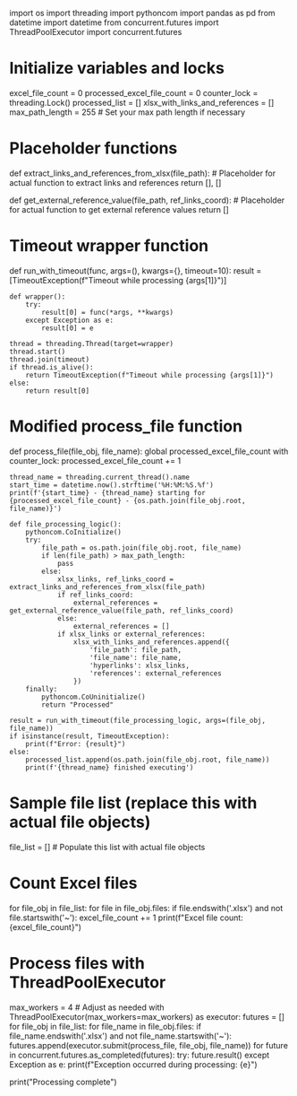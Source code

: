 import os
import threading
import pythoncom
import pandas as pd
from datetime import datetime
from concurrent.futures import ThreadPoolExecutor
import concurrent.futures

# Initialize variables and locks
excel_file_count = 0
processed_excel_file_count = 0
counter_lock = threading.Lock()
processed_list = []
xlsx_with_links_and_references = []
max_path_length = 255  # Set your max path length if necessary

# Placeholder functions
def extract_links_and_references_from_xlsx(file_path):
    # Placeholder for actual function to extract links and references
    return [], []

def get_external_reference_value(file_path, ref_links_coord):
    # Placeholder for actual function to get external reference values
    return []

# Timeout wrapper function
def run_with_timeout(func, args=(), kwargs={}, timeout=10):
    result = [TimeoutException(f"Timeout while processing {args[1]}")]

    def wrapper():
        try:
            result[0] = func(*args, **kwargs)
        except Exception as e:
            result[0] = e

    thread = threading.Thread(target=wrapper)
    thread.start()
    thread.join(timeout)
    if thread.is_alive():
        return TimeoutException(f"Timeout while processing {args[1]}")
    else:
        return result[0]

# Modified process_file function
def process_file(file_obj, file_name):
    global processed_excel_file_count
    with counter_lock:
        processed_excel_file_count += 1

    thread_name = threading.current_thread().name
    start_time = datetime.now().strftime('%H:%M:%S.%f')
    print(f'{start_time} - {thread_name} starting for {processed_excel_file_count} - {os.path.join(file_obj.root, file_name)}')

    def file_processing_logic():
        pythoncom.CoInitialize()
        try:
            file_path = os.path.join(file_obj.root, file_name)
            if len(file_path) > max_path_length:
                pass
            else:
                xlsx_links, ref_links_coord = extract_links_and_references_from_xlsx(file_path)
                if ref_links_coord:
                    external_references = get_external_reference_value(file_path, ref_links_coord)
                else:
                    external_references = []
                if xlsx_links or external_references:
                    xlsx_with_links_and_references.append({
                        'file_path': file_path,
                        'file_name': file_name,
                        'hyperlinks': xlsx_links,
                        'references': external_references
                    })
        finally:
            pythoncom.CoUninitialize()
            return "Processed"

    result = run_with_timeout(file_processing_logic, args=(file_obj, file_name))
    if isinstance(result, TimeoutException):
        print(f"Error: {result}")
    else:
        processed_list.append(os.path.join(file_obj.root, file_name))
        print(f'{thread_name} finished executing')

# Sample file list (replace this with actual file objects)
file_list = []  # Populate this list with actual file objects

# Count Excel files
for file_obj in file_list:
    for file in file_obj.files:
        if file.endswith('.xlsx') and not file.startswith('~'):
            excel_file_count += 1
print(f"Excel file count: {excel_file_count}")

# Process files with ThreadPoolExecutor
max_workers = 4  # Adjust as needed
with ThreadPoolExecutor(max_workers=max_workers) as executor:
    futures = []
    for file_obj in file_list:
        for file_name in file_obj.files:
            if file_name.endswith('.xlsx') and not file_name.startswith('~'):
                futures.append(executor.submit(process_file, file_obj, file_name))
    for future in concurrent.futures.as_completed(futures):
        try:
            future.result()
        except Exception as e:
            print(f"Exception occurred during processing: {e}")

print("Processing complete")
